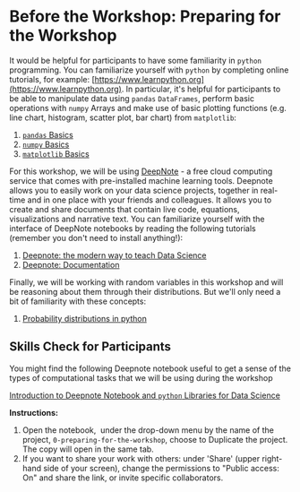 # Before the Workshop: Preparing for the Workshop

It would be helpful for participants to have some familiarity in `python` programming. You can familiarize yourself with `python` by completing online tutorials, for example: [https://www.learnpython.org](https://www.learnpython.org). In particular, it's helpful for participants to be able to manipulate data using `pandas` `DataFrames`, perform basic operations with `numpy` Arrays and make use of basic plotting functions (e.g. line chart, histogram, scatter plot, bar chart) from `matplotlib`:
1. [`pandas` Basics](https://www.learnpython.org/en/Pandas_Basics)
2. [`numpy` Basics](https://cs231n.github.io/python-numpy-tutorial/)
3. [`matplotlib` Basics](https://www.datacamp.com/community/tutorials/matplotlib-tutorial-python)

For this workshop, we will be using [DeepNote](https://deepnote.com/) - a free cloud computing service that comes with pre-installed machine learning tools. Deepnote allows you to easily work on your data science projects, together in real-time and in one place with your friends and colleagues. It allows you to create and share documents that contain live code, equations, visualizations and narrative text. You can familiarize yourself with the interface of DeepNote notebooks by reading the following tutorials (remember you don't need to install anything!):

1. [Deepnote: the modern way to teach Data Science](https://medium.com/@robertlacok/deepnote-the-modern-way-to-teach-data-science-99998ce659a)
2. [Deepnote: Documentation](https://docs.deepnote.com/)

Finally, we will be working with random variables in this workshop and will be reasoning about them through their distributions. But we'll only need a bit of familiarity with these concepts:

1. [Probability distributions in python](https://www.datacamp.com/community/tutorials/probability-distributions-python)

## Skills Check for Participants
You might find the following Deepnote notebook useful to get a sense of the types of computational tasks that we will be using during the workshop

[Introduction to Deepnote Notebook and `python` Libraries for Data Science](https://deepnote.com/project/92d5bb62-1707-4095-b837-794234097fd6)

**Instructions:** 
1. Open the notebook,  under the drop-down menu by the name of the project, `0-preparing-for-the-workshop`, choose to Duplicate the project. The copy will open in the same tab.
2. If you want to share your work with others: under 'Share' (upper right-hand side of your screen), change the permissions to "Public access: On" and share the link, or invite specific collaborators. 
